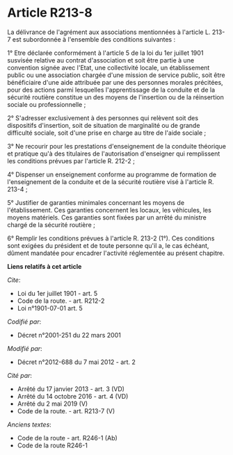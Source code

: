# Article R213-8

La délivrance de l'agrément aux associations mentionnées à l'article L. 213-7 est subordonnée à l'ensemble des conditions
suivantes : 

1° Etre déclarée conformément à l'article 5 de la loi du 1er juillet 1901 susvisée relative au contrat d'association et soit
être partie à une convention signée avec l'Etat, une collectivité locale, un établissement public ou une association chargée
d'une mission de service public, soit être bénéficiaire d'une aide attribuée par une des personnes morales précitées, pour
des actions parmi lesquelles l'apprentissage de la conduite et de la sécurité routière constitue un des moyens de l'insertion
ou de la réinsertion sociale ou professionnelle ; 

2° S'adresser exclusivement à des personnes qui relèvent soit des dispositifs d'insertion, soit de situation de marginalité
ou de grande difficulté sociale, soit d'une prise en charge au titre de l'aide sociale ; 

3° Ne recourir pour les prestations d'enseignement de la conduite théorique et pratique qu'à des titulaires de l'autorisation
d'enseigner qui remplissent les conditions prévues par l'article R. 212-2 ; 

4° Dispenser un enseignement conforme au programme de formation de l'enseignement de la conduite et de la sécurité routière
visé à l'article R. 213-4 ; 

5° Justifier de garanties minimales concernant les moyens de l'établissement. Ces garanties concernent les locaux, les
véhicules, les moyens matériels. Ces garanties sont fixées par un arrêté du   ministre chargé de la sécurité routière ; 

6° Remplir les conditions prévues à l'article R. 213-2 (1°). Ces conditions sont exigées du président et de toute personne
qu'il a, le cas échéant, dûment mandatée pour encadrer l'activité réglementée au présent chapitre.

**Liens relatifs à cet article**

_Cite_:

  - Loi du 1er juillet 1901 - art. 5
  - Code de la route. - art. R212-2
  - Loi n°1901-07-01 art. 5

_Codifié par_:

  - Décret n°2001-251 du 22 mars 2001

_Modifié par_:

  - Décret n°2012-688 du 7 mai 2012 - art. 2

_Cité par_:

  - Arrêté du 17 janvier 2013 - art. 3 (VD)
  - Arrêté du 14 octobre 2016 - art. 4 (VD)
  - Arrêté du 2 mai 2019 (V)
  - Code de la route. - art. R213-7 (V)

_Anciens textes_:

  - Code de la route - art. R246-1 (Ab)
  - Code de la route R246-1
